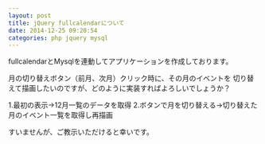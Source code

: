 ```yaml
---
layout: post
title: jQuery fullcalendarについて
date: 2014-12-25 09:20:54
categories: php jquery mysql
---
```

<!-- {% raw %} -->
<p>fullcalendarとMysqlを連動してアプリケーションを作成しております。</p>

<p>月の切り替えボタン（前月、次月）クリック時に、その月のイベントを
切り替えて描画したいのですが、どのように実装すればよろしいでしょうか？</p>

<p>1.最初の表示→12月一覧のデータを取得
2.ボタンで月を切り替える→切り替えた月のイベント一覧を取得し再描画</p>

<p>すいませんが、ご教示いただけると幸いです。</p>
<!-- {% endraw %} -->
